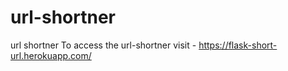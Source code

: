 # url-shortner
url shortner
To access the url-shortner visit - https://flask-short-url.herokuapp.com/
